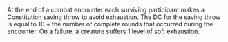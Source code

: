 At the end of a combat encounter each surviving participant makes a Constitution saving throw to avoid exhaustion. The DC for the saving throw is equal to 10 + the number of complete rounds that occurred during the encounter. On a failure, a creature suffers 1 level of soft exhaustion.